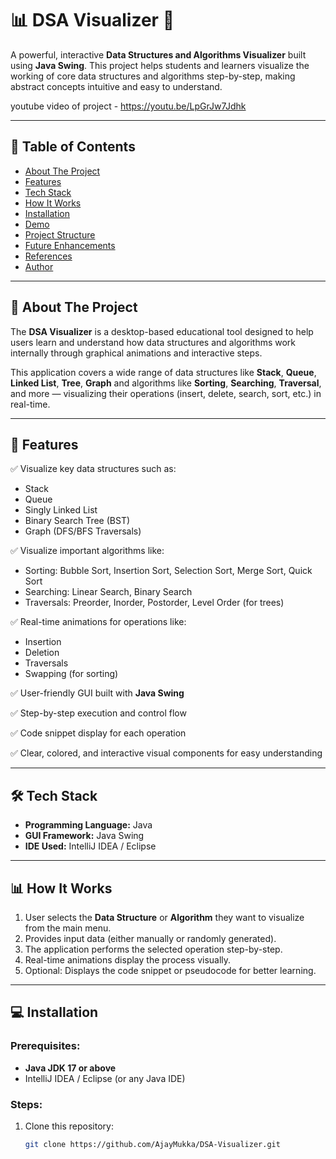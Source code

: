 # 📊 DSA Visualizer 🚀

A powerful, interactive **Data Structures and Algorithms Visualizer** built using **Java Swing**. This project helps students and learners visualize the working of core data structures and algorithms step-by-step, making abstract concepts intuitive and easy to understand.

youtube video of project - https://youtu.be/LpGrJw7Jdhk

---

## 📌 Table of Contents

- [About The Project](#about-the-project)
- [Features](#features)
- [Tech Stack](#tech-stack)
- [How It Works](#how-it-works)
- [Installation](#installation)
- [Demo](#demo)
- [Project Structure](#project-structure)
- [Future Enhancements](#future-enhancements)
- [References](#references)
- [Author](#author)

---

## 📖 About The Project

The **DSA Visualizer** is a desktop-based educational tool designed to help users learn and understand how data structures and algorithms work internally through graphical animations and interactive steps.

This application covers a wide range of data structures like **Stack**, **Queue**, **Linked List**, **Tree**, **Graph** and algorithms like **Sorting**, **Searching**, **Traversal**, and more — visualizing their operations (insert, delete, search, sort, etc.) in real-time.

---

## 🎯 Features

✅ Visualize key data structures such as:
- Stack
- Queue
- Singly Linked List
- Binary Search Tree (BST)
- Graph (DFS/BFS Traversals)

✅ Visualize important algorithms like:
- Sorting: Bubble Sort, Insertion Sort, Selection Sort, Merge Sort, Quick Sort
- Searching: Linear Search, Binary Search
- Traversals: Preorder, Inorder, Postorder, Level Order (for trees)

✅ Real-time animations for operations like:
- Insertion
- Deletion
- Traversals
- Swapping (for sorting)

✅ User-friendly GUI built with **Java Swing**

✅ Step-by-step execution and control flow

✅ Code snippet display for each operation

✅ Clear, colored, and interactive visual components for easy understanding

---

## 🛠️ Tech Stack

- **Programming Language:** Java  
- **GUI Framework:** Java Swing  
- **IDE Used:** IntelliJ IDEA / Eclipse  

---

## 📊 How It Works

1. User selects the **Data Structure** or **Algorithm** they want to visualize from the main menu.
2. Provides input data (either manually or randomly generated).
3. The application performs the selected operation step-by-step.
4. Real-time animations display the process visually.
5. Optional: Displays the code snippet or pseudocode for better learning.

---

## 💻 Installation

### Prerequisites:
- **Java JDK 17 or above**
- IntelliJ IDEA / Eclipse (or any Java IDE)

### Steps:
1. Clone this repository:
   ```bash
   git clone https://github.com/AjayMukka/DSA-Visualizer.git
